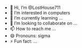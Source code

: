 - 👋 Hi, I’m @LostHouse711
- 👀 I’m interested in computers
- 🌱 I’m currently learning ...
- 💞️ I’m looking to collaborate on ...
- 📫 How to reach me ...
- 😄 Pronouns: sigma
- ⚡ Fun fact: ...

<!---
LostHouse711/LostHouse711 is a ✨ special ✨ repository because its `README.md` (this file) appears on your GitHub profile.
You can click the Preview link to take a look at your changes.
--->
